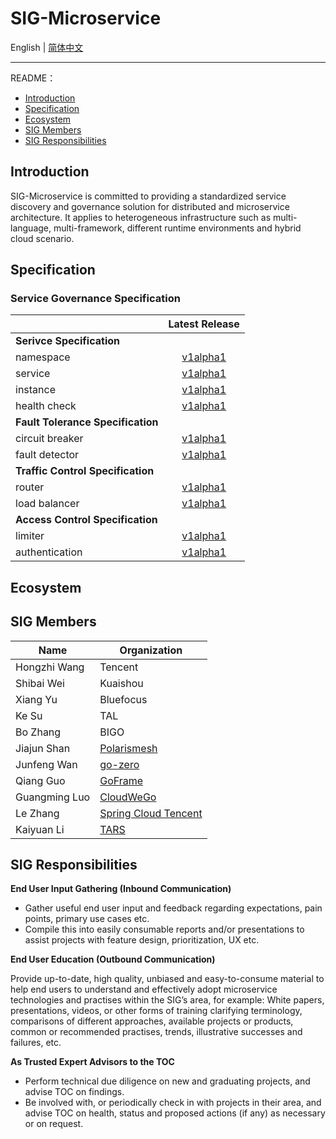 # SIG-Microservice

English | [简体中文](./README-zh.md) 

---

README：

- [Introduction](#introduction)
- [Specification](#specification)
- [Ecosystem](#ecosystem)
- [SIG Members](#sig-members)
- [SIG Responsibilities](#sig-responsibilities)

## Introduction

SIG-Microservice is committed to providing a standardized service discovery and governance solution for distributed and microservice architecture. It applies to heterogeneous infrastructure such as multi-language, multi-framework, different runtime environments and hybrid cloud scenario.

## Specification

### Service Governance Specification

|                                   |         Latest Release             |  
| :-------------------------------- | :--------------------------------: |
| **Serivce Specification**         |
| namespace       | [v1alpha1](/specification/namespace/namespace.md) |
| service         | [v1alpha1](/specification/service/service.md) |
| instance        | [v1alpha1](/specification/instance/instance.md) |
| health check    | [v1alpha1](/specification/healthcheck/healthcheck.md) |
| **Fault Tolerance Specification** |
| circuit breaker | [v1alpha1](/specification/circuitbreaker/circuitbreaker.md) |
| fault detector  | [v1alpha1](/specification/faultdetector/faultdetector.md) |
| **Traffic Control Specification** |
| router          | [v1alpha1](/specification/router/router.md) |
| load balancer   | [v1alpha1](/specification/loadbalancer/loadbalancer.md) |
| **Access Control Specification**  |
| limiter         | [v1alpha1](/specification/limiter/limiter.md) |
| authentication  | [v1alpha1](/specification/authentication/authentication.md) |

## Ecosystem

## SIG Members

| Name          | Organization         |
| ------------- | -------------------- |
| Hongzhi Wang  | Tencent   |
| Shibai Wei    | Kuaishou  |
| Xiang Yu      | Bluefocus |
| Ke Su         | TAL       |
| Bo Zhang      | BIGO      |
| Jiajun Shan   | [Polarismesh](https://github.com/polarismesh) |
| Junfeng Wan   | [go-zero](https://github.com/zeromicro)   |
| Qiang Guo     | [GoFrame](https://github.com/gogf)        |
| Guangming Luo | [CloudWeGo](https://github.com/cloudwego) |
| Le Zhang      | [Spring Cloud Tencent](https://github.com/Tencent/spring-cloud-tencent) |
| Kaiyuan Li    | [TARS](https://github.com/TarsCloud/Tars) |

## SIG Responsibilities

**End User Input Gathering (Inbound Communication)**

- Gather useful end user input and feedback regarding expectations, pain points, primary use cases etc.
- Compile this into easily consumable reports and/or presentations to assist projects with feature design, prioritization, UX etc.

**End User Education (Outbound Communication)**

Provide up-to-date, high quality, unbiased and easy-to-consume material to help end users to understand and effectively adopt microservice technologies and practises within the SIG’s area, for example: White papers, presentations, videos, or other forms of training clarifying terminology, comparisons of different approaches, available projects or products, common or recommended practises, trends, illustrative successes and failures, etc.

**As Trusted Expert Advisors to the TOC**

- Perform technical due diligence on new and graduating projects, and advise TOC on findings.
- Be involved with, or periodically check in with projects in their area, and advise TOC on health, status and proposed actions (if any) as necessary or on request.
